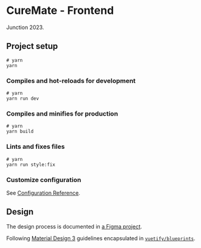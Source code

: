 # CureMate - Frontend

Junction 2023.

## Project setup

```
# yarn
yarn

```

### Compiles and hot-reloads for development

```
# yarn
yarn run dev

```

### Compiles and minifies for production

```
# yarn
yarn build

```

### Lints and fixes files

```
# yarn
yarn run style:fix

```

### Customize configuration

See [Configuration Reference](https://vitejs.dev/config/).

## Design

The design process is documented in [a Figma project](https://www.figma.com/file/0QX0Q1Q8Z2Z1Q8Q1Q8Z2Z1/CureMate?node-id=0%3A1).

Following [Material Design 3](https://m3.material.io/) guidelines encapsulated in [`vuetify/blueprints`](https://vuetifyjs.com/en/features/blueprints/).
